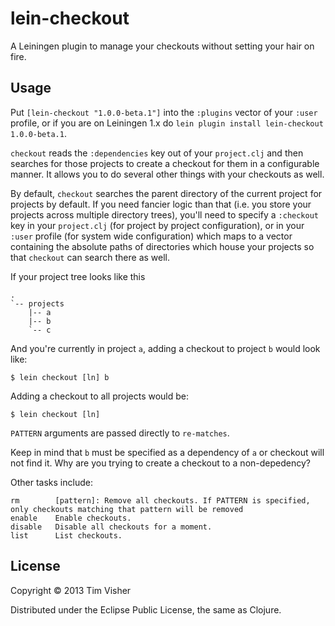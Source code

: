 # lein-checkout

A Leiningen plugin to manage your checkouts without setting your hair on fire.

## Usage

Put `[lein-checkout "1.0.0-beta.1"]` into the `:plugins` vector of your
`:user` profile, or if you are on Leiningen 1.x do `lein plugin install
lein-checkout 1.0.0-beta.1`.

`checkout` reads the `:dependencies` key out of your `project.clj` and then searches for those projects to create a checkout for them in a configurable manner. It allows you to do several other things with your checkouts as well.

By default, `checkout` searches the parent directory of the current project for projects by default. If you need fancier logic than that (i.e. you store your projects across multiple directory trees), you'll need to specify a `:checkout` key in your `project.clj` (for project by project configuration), or in your `:user` profile (for system wide configuration) which maps to a vector containing the absolute paths of directories which house your projects so that `checkout` can search there as well.

If your project tree looks like this

    .   
    `-- projects
        |-- a
        |-- b
        `-- c

And you're currently in project `a`, adding a checkout to project `b` would look like:

    $ lein checkout [ln] b

Adding a checkout to all projects would be:

    $ lein checkout [ln]

`PATTERN` arguments are passed directly to `re-matches`.

Keep in mind that `b` must be specified as a dependency of `a` or checkout will not find it. Why are you trying to create a checkout to a non-depedency?

Other tasks include:

    rm        [pattern]: Remove all checkouts. If PATTERN is specified, only checkouts matching that pattern will be removed
    enable    Enable checkouts.
    disable   Disable all checkouts for a moment.
    list      List checkouts.

## License

Copyright © 2013 Tim Visher

Distributed under the Eclipse Public License, the same as Clojure.
